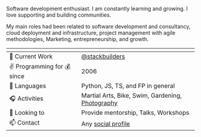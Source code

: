 Software development enthusiast. I am constantly learning and growing. I love supporting and building communities.

My main roles had been related to software development and consultancy, cloud deployment and infrastructure, project management with agile methodologies, Marketing, entrepreneurship, and growth.


| <!-- -->    | <!-- -->    |
-- | --
💪 Current Work | [@stackbuilders](https://github.com/stackbuilders)
✌️ Programming for 💰 since | 2006
🧡 Languages | Python, JS, TS, and FP in general
🎧 Activities| Martial Arts, Bike, Swim, Gardening, [Photography](instagram.com/po5i/)
🌱 Looking to | Provide mentorship, Talks, Workshops
📫 Contact | Any [social profile](https://po5i.github.io/)
